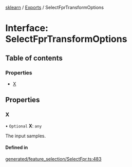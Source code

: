 [sklearn](../readme.md) / [Exports](../modules.md) / SelectFprTransformOptions

# Interface: SelectFprTransformOptions

## Table of contents

### Properties

- [X](SelectFprTransformOptions.md#x)

## Properties

### X

• `Optional` **X**: `any`

The input samples.

#### Defined in

[generated/feature_selection/SelectFpr.ts:483](https://github.com/transitive-bullshit/scikit-learn-ts/blob/367336a/packages/sklearn/src/generated/feature_selection/SelectFpr.ts#L483)
